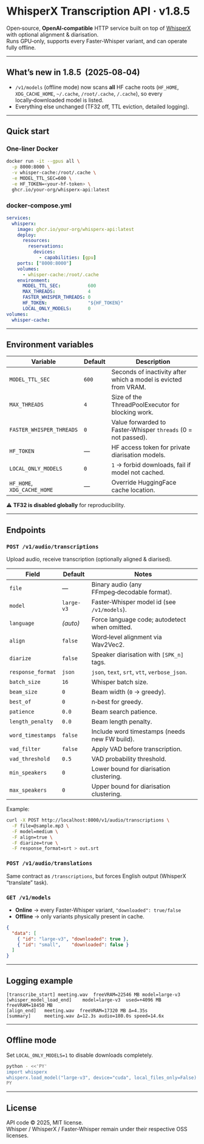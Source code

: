 # WhisperX Transcription API · v1.8.5

Open‑source, **OpenAI‑compatible** HTTP service built on top of [WhisperX](https://github.com/m-bain/whisperX) with optional alignment & diarisation.  
Runs GPU‑only, supports every Faster‑Whisper variant, and can operate fully offline.

---

## What’s new in 1.8.5  (2025‑08‑04)

* `/v1/models` (offline mode) now scans **all** HF cache roots
  (`HF_HOME`, `XDG_CACHE_HOME`, `~/.cache`, `/root/.cache`, `/.cache`), so
  every locally‑downloaded model is listed.
* Everything else unchanged (TF32 off, TTL eviction, detailed logging).

---

## Quick start

### One‑liner Docker

```bash
docker run -it --gpus all \
  -p 8000:8000 \
  -v whisper-cache:/root/.cache \
  -e MODEL_TTL_SEC=600 \
  -e HF_TOKEN=<your-hf-token> \
  ghcr.io/your-org/whisperx-api:latest
```

### docker‑compose.yml

```yaml
services:
  whisperx:
    image: ghcr.io/your-org/whisperx-api:latest
    deploy:
      resources:
        reservations:
          devices:
            - capabilities: [gpu]
    ports: ["8000:8000"]
    volumes:
      - whisper-cache:/root/.cache
    environment:
      MODEL_TTL_SEC:          600
      MAX_THREADS:            4
      FASTER_WHISPER_THREADS: 0
      HF_TOKEN:               "${HF_TOKEN}"
      LOCAL_ONLY_MODELS:      0
volumes:
  whisper-cache:
```

---

## Environment variables

| Variable | Default | Description |
|----------|---------|-------------|
| `MODEL_TTL_SEC` | `600` | Seconds of inactivity after which a model is evicted from VRAM. |
| `MAX_THREADS` | `4` | Size of the ThreadPoolExecutor for blocking work. |
| `FASTER_WHISPER_THREADS` | `0` | Value forwarded to Faster‑Whisper `threads` (0 = not passed). |
| `HF_TOKEN` | — | HF access token for private diarisation models. |
| `LOCAL_ONLY_MODELS` | `0` | `1` → forbid downloads, fail if model not cached. |
| `HF_HOME`, `XDG_CACHE_HOME` | — | Override HuggingFace cache location. |

⚠️ **TF32 is disabled globally** for reproducibility.

---

## Endpoints

### `POST /v1/audio/transcriptions`

Upload audio, receive transcription (optionally aligned & diarised).

| Field | Default | Notes |
|-------|---------|-------|
| `file` | — | Binary audio (any FFmpeg‑decodable format). |
| `model` | `large-v3` | Faster‑Whisper model id (see `/v1/models`). |
| `language` | _(auto)_ | Force language code; autodetect when omitted. |
| `align` | `false` | Word‑level alignment via Wav2Vec2. |
| `diarize` | `false` | Speaker diarisation with `[SPK_n]` tags. |
| `response_format` | `json` | `json`, `text`, `srt`, `vtt`, `verbose_json`. |
| `batch_size` | `16` | Whisper batch size. |
| `beam_size` | `0` | Beam width (`0` → greedy). |
| `best_of` | `0` | n‑best for greedy. |
| `patience` | `0.0` | Beam search patience. |
| `length_penalty` | `0.0` | Beam length penalty. |
| `word_timestamps` | `false` | Include word timestamps (needs new FW build). |
| `vad_filter` | `false` | Apply VAD before transcription. |
| `vad_threshold` | `0.5` | VAD probability threshold. |
| `min_speakers` | `0` | Lower bound for diarisation clustering. |
| `max_speakers` | `0` | Upper bound for diarisation clustering. |

Example:

```bash
curl -X POST http://localhost:8000/v1/audio/transcriptions \
  -F file=@sample.mp3 \
  -F model=medium \
  -F align=true \
  -F diarize=true \
  -F response_format=srt > out.srt
```

### `POST /v1/audio/translations`

Same contract as `/transcriptions`, but forces English output
(WhisperX “translate” task).

### `GET /v1/models`

* **Online** → every Faster‑Whisper variant, `"downloaded": true/false`  
* **Offline** → only variants physically present in cache.

```json
{
  "data": [
    { "id": "large-v3", "downloaded": true },
    { "id": "small",    "downloaded": false }
  ]
}
```

---

## Logging example

```
[transcribe_start] meeting.wav  freeVRAM=22546 MB model=large-v3
[whisper_model_load_end]    model=large-v3  used=+4096 MB  freeVRAM=18450 MB
[align_end]   meeting.wav  freeVRAM=17320 MB Δ=4.35s
[summary]     meeting.wav Δ=12.3s audio=180.0s speed=14.6x
```

---

## Offline mode

Set `LOCAL_ONLY_MODELS=1` to disable downloads completely.

```bash
python - <<'PY'
import whisperx
whisperx.load_model("large-v3", device="cuda", local_files_only=False)
PY
```

---

## License

API code © 2025, MIT license.  
Whisper / WhisperX / Faster‑Whisper remain under their respective OSS licenses.
